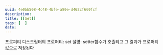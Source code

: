 ```yaml
---
uuid: 4e0bb508-4c48-4bfe-a80e-d462cf660fcf
description: 
title: [[Set]]
tags: [  ]
date: 
---
```




프로퍼티 디스크립터의 프로퍼티: set
설명: setter함수가 호출되고 그 결과가 프로퍼티 값으로 저장된다